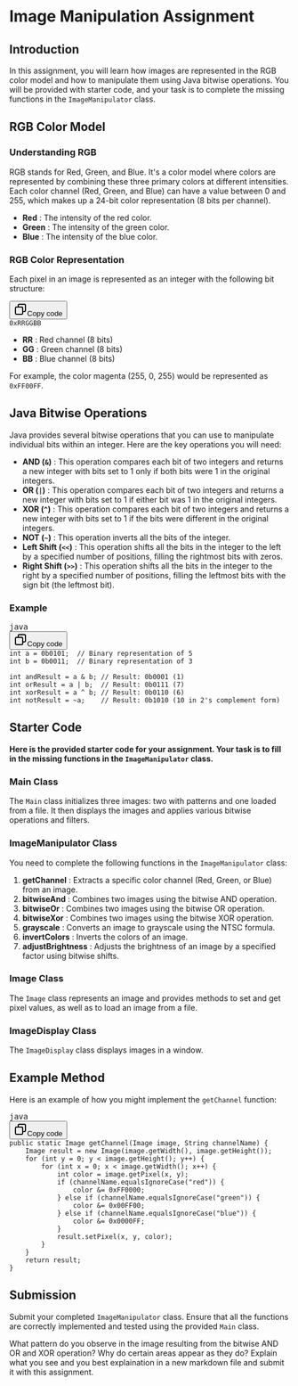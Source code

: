 # Image Manipulation Assignment

## Introduction

In this assignment, you will learn how images are represented in the RGB color model and how to manipulate them using Java bitwise operations. You will be provided with starter code, and your task is to complete the missing functions in the `ImageManipulator` class.

## RGB Color Model

### Understanding RGB

RGB stands for Red, Green, and Blue. It's a color model where colors are represented by combining these three primary colors at different intensities. Each color channel (Red, Green, and Blue) can have a value between 0 and 255, which makes up a 24-bit color representation (8 bits per channel).

* **Red** : The intensity of the red color.
* **Green** : The intensity of the green color.
* **Blue** : The intensity of the blue color.

### RGB Color Representation

Each pixel in an image is represented as an integer with the following bit structure:

<pre><div class="dark bg-gray-950 rounded-md border-[0.5px] border-token-border-medium"><div class="flex items-center relative text-token-text-secondary bg-token-main-surface-secondary px-4 py-2 text-xs font-sans justify-between rounded-t-md"><div class="flex items-center"><span class="" data-state="closed"><button class="flex gap-1 items-center"><svg xmlns="http://www.w3.org/2000/svg" width="24" height="24" fill="none" viewBox="0 0 24 24" class="icon-sm"><path fill="currentColor" fill-rule="evenodd" d="M7 5a3 3 0 0 1 3-3h9a3 3 0 0 1 3 3v9a3 3 0 0 1-3 3h-2v2a3 3 0 0 1-3 3H5a3 3 0 0 1-3-3v-9a3 3 0 0 1 3-3h2zm2 2h5a3 3 0 0 1 3 3v5h2a1 1 0 0 0 1-1V5a1 1 0 0 0-1-1h-9a1 1 0 0 0-1 1zM5 9a1 1 0 0 0-1 1v9a1 1 0 0 0 1 1h9a1 1 0 0 0 1-1v-9a1 1 0 0 0-1-1z" clip-rule="evenodd"></path></svg>Copy code</button></span></div></div><div class="overflow-y-auto p-4 text-left undefined" dir="ltr"><code class="!whitespace-pre hljs">0xRRGGBB
</code></div></div></pre>

* **RR** : Red channel (8 bits)
* **GG** : Green channel (8 bits)
* **BB** : Blue channel (8 bits)

For example, the color magenta (255, 0, 255) would be represented as `0xFF00FF`.

## Java Bitwise Operations

Java provides several bitwise operations that you can use to manipulate individual bits within an integer. Here are the key operations you will need:

* **AND (`&`)** : This operation compares each bit of two integers and returns a new integer with bits set to 1 only if both bits were 1 in the original integers.
* **OR (`|`)** : This operation compares each bit of two integers and returns a new integer with bits set to 1 if either bit was 1 in the original integers.
* **XOR (`^`)** : This operation compares each bit of two integers and returns a new integer with bits set to 1 if the bits were different in the original integers.
* **NOT (`~`)** : This operation inverts all the bits of the integer.
* **Left Shift (`<<`)** : This operation shifts all the bits in the integer to the left by a specified number of positions, filling the rightmost bits with zeros.
* **Right Shift (`>>`)** : This operation shifts all the bits in the integer to the right by a specified number of positions, filling the leftmost bits with the sign bit (the leftmost bit).

### Example

<pre><div class="dark bg-gray-950 rounded-md border-[0.5px] border-token-border-medium"><div class="flex items-center relative text-token-text-secondary bg-token-main-surface-secondary px-4 py-2 text-xs font-sans justify-between rounded-t-md"><span>java</span><div class="flex items-center"><span class="" data-state="closed"><button class="flex gap-1 items-center"><svg xmlns="http://www.w3.org/2000/svg" width="24" height="24" fill="none" viewBox="0 0 24 24" class="icon-sm"><path fill="currentColor" fill-rule="evenodd" d="M7 5a3 3 0 0 1 3-3h9a3 3 0 0 1 3 3v9a3 3 0 0 1-3 3h-2v2a3 3 0 0 1-3 3H5a3 3 0 0 1-3-3v-9a3 3 0 0 1 3-3h2zm2 2h5a3 3 0 0 1 3 3v5h2a1 1 0 0 0 1-1V5a1 1 0 0 0-1-1h-9a1 1 0 0 0-1 1zM5 9a1 1 0 0 0-1 1v9a1 1 0 0 0 1 1h9a1 1 0 0 0 1-1v-9a1 1 0 0 0-1-1z" clip-rule="evenodd"></path></svg>Copy code</button></span></div></div><div class="overflow-y-auto p-4 text-left undefined" dir="ltr"><code class="!whitespace-pre hljs language-java">int a = 0b0101;  // Binary representation of 5
int b = 0b0011;  // Binary representation of 3

int andResult = a & b; // Result: 0b0001 (1)
int orResult = a | b;  // Result: 0b0111 (7)
int xorResult = a ^ b; // Result: 0b0110 (6)
int notResult = ~a;    // Result: 0b1010 (10 in 2's complement form)
</code></div></div></pre>

## Starter Code

**Here is the provided starter code for your assignment. Your task is to fill in the missing functions in the `ImageManipulator` class.**

### Main Class

The `Main` class initializes three images: two with patterns and one loaded from a file. It then displays the images and applies various bitwise operations and filters.

### ImageManipulator Class

You need to complete the following functions in the `ImageManipulator` class:

1. **getChannel** : Extracts a specific color channel (Red, Green, or Blue) from an image.
2. **bitwiseAnd** : Combines two images using the bitwise AND operation.
3. **bitwiseOr** : Combines two images using the bitwise OR operation.
4. **bitwiseXor** : Combines two images using the bitwise XOR operation.
5. **grayscale** : Converts an image to grayscale using the NTSC formula.
6. **invertColors** : Inverts the colors of an image.
7. **adjustBrightness** : Adjusts the brightness of an image by a specified factor using bitwise shifts.

### Image Class

The `Image` class represents an image and provides methods to set and get pixel values, as well as to load an image from a file.

### ImageDisplay Class

The `ImageDisplay` class displays images in a window.

## Example Method

Here is an example of how you might implement the `getChannel` function:

<pre><div class="dark bg-gray-950 rounded-md border-[0.5px] border-token-border-medium"><div class="flex items-center relative text-token-text-secondary bg-token-main-surface-secondary px-4 py-2 text-xs font-sans justify-between rounded-t-md"><span>java</span><div class="flex items-center"><span class="" data-state="closed"><button class="flex gap-1 items-center"><svg xmlns="http://www.w3.org/2000/svg" width="24" height="24" fill="none" viewBox="0 0 24 24" class="icon-sm"><path fill="currentColor" fill-rule="evenodd" d="M7 5a3 3 0 0 1 3-3h9a3 3 0 0 1 3 3v9a3 3 0 0 1-3 3h-2v2a3 3 0 0 1-3 3H5a3 3 0 0 1-3-3v-9a3 3 0 0 1 3-3h2zm2 2h5a3 3 0 0 1 3 3v5h2a1 1 0 0 0 1-1V5a1 1 0 0 0-1-1h-9a1 1 0 0 0-1 1zM5 9a1 1 0 0 0-1 1v9a1 1 0 0 0 1 1h9a1 1 0 0 0 1-1v-9a1 1 0 0 0-1-1z" clip-rule="evenodd"></path></svg>Copy code</button></span></div></div><div class="overflow-y-auto p-4 text-left undefined" dir="ltr"><code class="!whitespace-pre hljs language-java">public static Image getChannel(Image image, String channelName) {
    Image result = new Image(image.getWidth(), image.getHeight());
    for (int y = 0; y < image.getHeight(); y++) {
        for (int x = 0; x < image.getWidth(); x++) {
            int color = image.getPixel(x, y);
            if (channelName.equalsIgnoreCase("red")) {
                color &= 0xFF0000;
            } else if (channelName.equalsIgnoreCase("green")) {
                color &= 0x00FF00;
            } else if (channelName.equalsIgnoreCase("blue")) {
                color &= 0x0000FF;
            }
            result.setPixel(x, y, color);
        }
    }
    return result;
}
</code></div></div></pre>

## Submission

Submit your completed `ImageManipulator` class. Ensure that all the functions are correctly implemented and tested using the provided `Main` class.

What pattern do you observe in the image resulting from the bitwise AND OR and XOR operation? Why do certain areas appear as they do?
Explain what you see and you best explaination in a new markdown file and submit it with this assignment.
